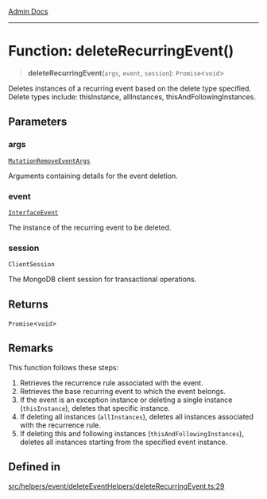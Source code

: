 [Admin Docs](/)

***

# Function: deleteRecurringEvent()

> **deleteRecurringEvent**(`args`, `event`, `session`): `Promise`\<`void`\>

Deletes instances of a recurring event based on the delete type specified.
Delete types include: thisInstance, allInstances, thisAndFollowingInstances.

## Parameters

### args

[`MutationRemoveEventArgs`](../../../../../types/generatedGraphQLTypes/type-aliases/MutationRemoveEventArgs.md)

Arguments containing details for the event deletion.

### event

[`InterfaceEvent`](../../../../../models/Event/interfaces/InterfaceEvent.md)

The instance of the recurring event to be deleted.

### session

`ClientSession`

The MongoDB client session for transactional operations.

## Returns

`Promise`\<`void`\>

## Remarks

This function follows these steps:
1. Retrieves the recurrence rule associated with the event.
2. Retrieves the base recurring event to which the event belongs.
3. If the event is an exception instance or deleting a single instance (`thisInstance`), deletes that specific instance.
4. If deleting all instances (`allInstances`), deletes all instances associated with the recurrence rule.
5. If deleting this and following instances (`thisAndFollowingInstances`), deletes all instances starting from the specified event instance.

## Defined in

[src/helpers/event/deleteEventHelpers/deleteRecurringEvent.ts:29](https://github.com/Suyash878/talawa-api/blob/cfd688207611ba245c99edd8dbaccb2cdbf6a043/src/helpers/event/deleteEventHelpers/deleteRecurringEvent.ts#L29)
